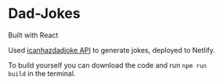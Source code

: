 # Dad-Jokes
Built with React

Used <a href="https://icanhazdadjoke.com/">icanhazdadjoke API</a> to generate jokes, deployed to Netlify.

To build yourself you can download the code and run <code>npm run build</code> in the terminal.
